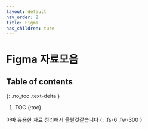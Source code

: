 ```yaml
---
layout: default
nav_order: 2
title: Figma
has_children: ture
---
```


# Figma 자료모음

## Table of contents
{: .no_toc .text-delta }

1. TOC
{:toc}



아마 유용한 자료 정리해서 올릴것같습니다
{: .fs-6 .fw-300 }
